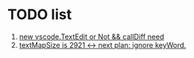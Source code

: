 # TODO list

1. [new vscode.TextEdit or Not && callDiff need](src/provider/Format/FormatProvider.ts)
2. [textMapSize is 2921 <-> next plan: ignore keyWord.](src/tools/DeepAnalysis/getUnknownTextMap.ts)

